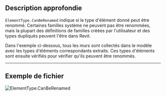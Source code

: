 ## Description approfondie
`ElementType.CanBeRenamed` indique si le type d'élément donné peut être renommé. Certaines familles système ne peuvent pas être renommées, mais la plupart des définitions de familles créées par l'utilisateur et des types dupliqués peuvent l'être dans Revit.

Dans l'exemple ci-dessous, tous les murs sont collectés dans le modèle avec les types d'éléments correspondants extraits. Ces types d'éléments sont ensuite vérifiés pour vérifier qu'ils peuvent être renommés.
___
## Exemple de fichier

![ElementType.CanBeRenamed](./Revit.Elements.ElementType.CanBeRenamed_img.jpg)
